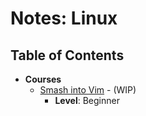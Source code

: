 # Notes: Linux

## Table of Contents
* **Courses**
  * [Smash into Vim](./smash/README.md) - (WIP)
    * **Level**: Beginner
